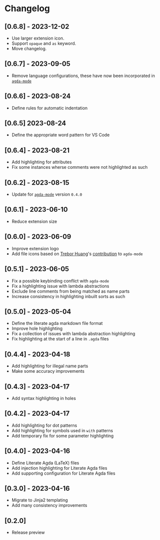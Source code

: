 # Changelog

## [0.6.8] - 2023-12-02

- Use larger extension icon.
- Support `opaque` and `as` keyword.
- Move changelog.

## [0.6.7] - 2023-09-05

- Remove language configurations, these have now been incorporated in [`agda-mode`](https://marketplace.visualstudio.com/items?itemName=banacorn.agda-mode)

## [0.6.6] - 2023-08-24

- Define rules for automatic indentation

## [0.6.5] 2023-08-24

- Define the appropriate word pattern for VS Code

## [0.6.4] - 2023-08-21

- Add highlighting for attributes
- Fix some instances wherse comments were not highlighted as such

## [0.6.2] - 2023-08-15

- Update for [`agda-mode`](https://marketplace.visualstudio.com/items?itemName=banacorn.agda-mode) version `0.4.0`

## [0.6.1] - 2023-06-10

- Reduce extension size

## [0.6.0] - 2023-06-09

- Improve extension logo
- Add file icons based on [Trebor Huang](https://github.com/Trebor-Huang)'s [contribution](https://github.com/banacorn/agda-mode-vscode/pull/123) to `agda-mode`

## [0.5.1] - 2023-06-05

- Fix a possible keybinding conflict with `agda-mode`
- Fix a highlighting issue with lambda abstractions
- Exclude line comments from being matched as name parts
- Increase consistency in highlighting inbuilt sorts as such

## [0.5.0] - 2023-05-04

- Define the literate agda markdown file format
- Improve hole highlighting
- Fix a collection of issues with lambda abstraction highlighting
- Fix highlighting at the start of a line in `.agda` files

## [0.4.4] - 2023-04-18

- Add highlighting for illegal name parts
- Make some accuracy improvements

## [0.4.3] - 2023-04-17

- Add syntax highlighting in holes

## [0.4.2] - 2023-04-17

- Add highlighting for dot patterns
- Add highlighting for symbols used in `with` patterns
- Add temporary fix for some parameter highlighting

## [0.4.0] - 2023-04-16

- Define Literate Agda (LaTeX) files
- Add injection highlighting for Literate Agda files
- Add supporting configuration for Literate Agda files

## [0.3.0] - 2023-04-16

- Migrate to Jinja2 templating
- Add many consistency improvements

## [0.2.0]

- Release preview
